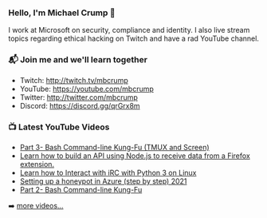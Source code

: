 ### Hello, I'm Michael Crump 👋

I work at Microsoft on security, compliance and identity. I also live stream topics regarding ethical hacking on Twitch and have a rad YouTube channel. 

### 📬 Join me and we'll learn together

- Twitch: http://twitch.tv/mbcrump
- YouTube: https://youtube.com/mbcrump
- Twitter: http://twitter.com/mbcrump
- Discord: https://discord.gg/qrGrx8m

### 📺 Latest YouTube Videos

<!-- YOUTUBE:START -->
- [Part 3- Bash Command-line Kung-Fu (TMUX and Screen)](https://www.youtube.com/watch?v=ySpA4Y8uBiU)
- [Learn how to build an API using Node.js to receive data from a Firefox extension.](https://www.youtube.com/watch?v=DTJ49J4geQg)
- [Learn how to Interact with iRC with Python 3 on Linux](https://www.youtube.com/watch?v=pqG_8nTmA3E)
- [Setting up a honeypot in Azure (step by step) 2021](https://www.youtube.com/watch?v=XDSar2i4s-s)
- [Part 2- Bash Command-line Kung-Fu](https://www.youtube.com/watch?v=fWDq3P1Dhdw)
<!-- YOUTUBE:END -->

➡️ [more videos...](https://youtube.com/mbcrump)

